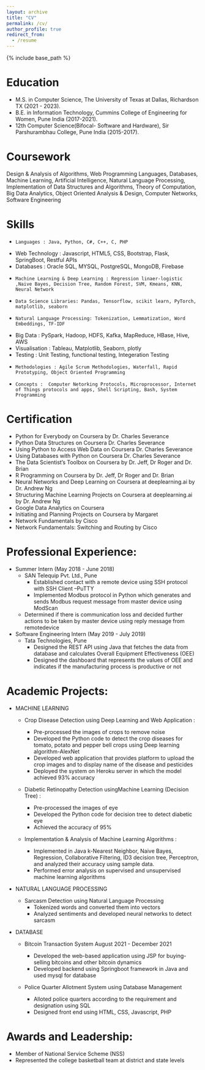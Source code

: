 ```yaml
---
layout: archive
title: "CV"
permalink: /cv/
author_profile: true
redirect_from:
  - /resume
---
```


{% include base_path %}

Education
======

- M.S. in Computer Science, The University of Texas at Dallas, Richardson TX  (2021 - 2023).
- B.E. in Information Technology, Cummins College of Engineering for Women, Pune India (2017-2021).
- 12th Computer Science(Bifocal- Software and Hardware), Sir Parshurambhau College, Pune India (2015-2017).

Coursework
======
Design & Analysis of Algorithms, Web Programming Languages, Databases, Machine Learning, Artificial Intelligence, Natural Language Processing, Implementation of Data Structures and Algorithms, Theory of Computation, Big Data Analytics, Object Oriented Analysis & Design, Computer Networks, Software Engineering

Skills
======
-	  Languages : Java, Python, C#, C++, C, PHP
-   Web Technology : Javascript, HTML5, CSS, Bootstrap, Flask, SpringBoot, Restful APIs
-   Databases : Oracle SQL, MYSQL, PostgreSQL, MongoDB,  Firebase
-	  Machine Learning & Deep Learning : Regression linaer-logistic ,Naive Bayes, Decision Tree, Random Forest, SVM, Kmeans, KNN, Neural Network
-	  Data Science Libraries: Pandas, Tensorflow, scikit learn, PyTorch, matplotlib, seaborn
-	  Natural Language Processing: Tokenization, Lemmatization, Word Embeddings, TF-IDF 
-   Big Data : PySpark, Hadoop, HDFS, Kafka, MapReduce, HBase, Hive, AWS
-   Visualisation : Tableau, Matplotlib, Seaborn, plotly 
-   Testing : Unit Testing, functional testing, Integeration Testing
-	  Methodologies : Agile Scrum Methodologies, Waterfall, Rapid Prototyping, Object Oriented Programming
-	  Concepts :  Computer Netorking Protocols, Microprocessor, Internet of Things protocols and apps, Shell Scripting, Bash, System Programming

Certification 
=====
-   Python for Everybody on Coursera by Dr. Charles Severance
-   Python Data Structures on Coursera Dr. Charles Severance
-   Using Python to Access Web Data on Coursera Dr. Charles Severance 
-   Using Databases with Python on Coursera Dr. Charles Severance
-   The Data Scientist’s Toolbox on Coursera by Dr. Jeff, Dr Roger and Dr. Brian
-   R Programming on Coursera by Dr. Jeff, Dr Roger and Dr. Brian
-   Neural Networks and Deep Learning on Coursera at deeplearning.ai by Dr. Andrew Ng
-   Structuring Machine Learning Projects on Coursera at deeplearning.ai by Dr. Andrew Ng
-   Google Data Analytics on Coursera
-   Initiating and Planning Projects on Coursera by Margaret 
-   Network Fundamentals by Cisco
-   Network Fundamentals: Switching and Routing by Cisco

Professional Experience:
======
- Summer Intern (May 2018 - June 2018)
	- SAN Telequip Pvt. Ltd., Pune
		- Established contact with a remote device using SSH protocol with SSH Client –PuTTY
		- Implemented Modbus protocol in Python which generates and sends Modbus request message from master device using ModScan
	-	 Determined if there is communication loss and decided further actions to be taken by master device using reply message from remotedevice
- Software Engineering Intern (May 2019 - July 2019)
	- Tata Technologies, Pune
		- Designed the REST API using Java that fetches the data from database and calculates Overall Equipment Effectiveness (OEE)
		- Designed the dashboard that represents the values of OEE and indicates if the manufacturing process is productive or not


Academic Projects:
======
- MACHINE LEARNING
	- Crop Disease Detection using Deep Learning and Web Application :
		- Pre-processed the images of crops to remove noise
		- Developed the Python code to detect the crop diseases for tomato, potato and pepper bell crops using Deep learning algorithm-AlexNet
		- Developed web application that provides platform to upload the crop images and to display name of the disease and pesticides
		- Deployed the system on Heroku server in which the model achieved 93% accuracy 
	- Diabetic Retinopathy Detection usingMachine Learning (Decision Tree) :
		- Pre-processed the images of eye
		- Developed the Python code for decision tree to detect diabetic eye
		- Achieved the accuracy of 95%
     
	- Implementation & Analysis of Machine Learning Algorithms : 
		- Implemented in Java k-Nearest Neighbor, Naive Bayes, Regression, Collaborative Filtering, ID3 decision tree, Perceptron, and analyzed their accuracy using sample data. 
		- Performed error analysis on supervised and unsupervised machine learning algorithms

  
- NATURAL LANGUAGE PROCESSING

	- Sarcasm Detection using Natural Language Processing
		- Tokenized words and converted them into vectors
		- Analyzed sentiments and developed neural networks to detect sarcasm

- DATABASE
	- Bitcoin Transaction System August 2021 - December 2021
		- Developed the web-based application using JSP for buying-selling bitcoins and other bitcoin dynamics
		- Developed backend using Springboot framework in Java and used mysql for database

	- Police Quarter Allotment System using Database Management 
		- Alloted police quarters according to the requirement and designation using SQL
		- Designed front end using HTML, CSS, Javascript, PHP
     
Awards and Leadership:
======
- Member of National Service Scheme (NSS) 
- Represented the college basketball team at district and state levels
